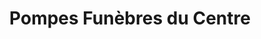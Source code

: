 ---
title: "Pompes Funèbres du Centre"
url: /villenave-dornon/pompes-funebres-du-centre/
shop: Bestattungen
---